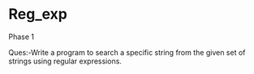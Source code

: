 # Reg_exp

Phase 1

Ques:-Write a program to search a specific string from the given set of strings using regular expressions.
